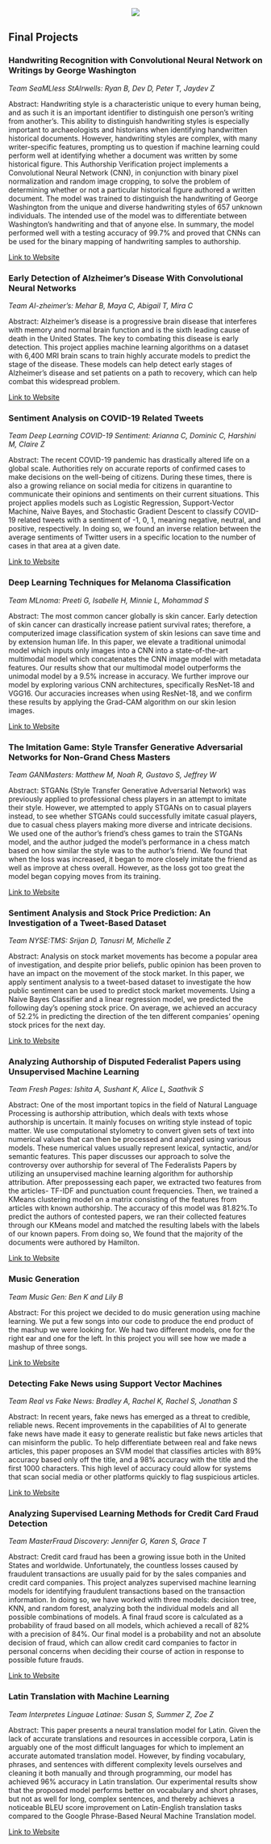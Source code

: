 <p align="center">
  <img src="class.png" />
</p>

## Final Projects

### **Handwriting Recognition with Convolutional Neural Network on Writings by George Washington** 

*Team SeaMLless StAIrwells: Ryan B, Dev D, Peter T, Jaydev Z*

Abstract: Handwriting style is a characteristic unique to every human being, and as such it is an important identifier to distinguish one person’s writing from another’s. This ability to distinguish handwriting styles is especially important to archaeologists and historians when identifying handwritten historical documents. However, handwriting styles are complex, with many writer-specific features, prompting us to question if machine learning could perform well at identifying whether a document was written by some historical figure. This Authorship Verification project implements a Convolutional Neural Network (CNN), in conjunction with binary pixel normalization and random image cropping, to solve the problem of determining whether or not a particular historical figure authored a written document. The model was trained to distinguish the handwriting of George Washington from the unique and diverse handwriting styles of 657 unknown individuals. The intended use of the model was to differentiate between Washington’s handwriting and that of anyone else. In summary, the model performed well with a testing accuracy of 99.7% and proved that CNNs can be used for the binary mapping of handwriting samples to authorship.

[Link to Website](https://mehtaplustutoring-mlbootcamp20.github.io/SeaMLlessStAIrwells/)

### **Early Detection of Alzheimer’s Disease With Convolutional Neural Networks**

*Team AI-zheimer’s: Mehar B, Maya C, Abigail T, Mira C* 

Abstract: Alzheimer’s disease is a progressive brain disease that interferes with memory and normal brain function and is the sixth leading cause of death in the United States. The key to combating this disease is early detection. This project applies machine learning algorithms on a dataset with 6,400 MRI brain scans to train highly accurate models to predict the stage of the disease. These models can help detect early stages of Alzheimer’s disease and set patients on a path to recovery, which can help combat this widespread problem.

[Link to Website](https://mchandrakasan.github.io/alzheimers-detection/)

### **Sentiment Analysis on COVID-19 Related Tweets**

*Team Deep Learning COVID-19 Sentiment: Arianna C, Dominic C, Harshini M, Claire Z*

Abstract: The recent COVID-19 pandemic has drastically altered life on a global scale. Authorities rely on accurate reports of confirmed cases to make decisions on the well-being of citizens. During these times, there is also a growing reliance on social media for citizens in quarantine to communicate their opinions and sentiments on their current situations. This project applies models such as Logistic Regression, Support-Vector Machine, Naive Bayes, and Stochastic Gradient Descent to classify COVID-19 related tweets with a sentiment of -1, 0, 1, meaning negative, neutral, and positive, respectively. In doing so, we found an inverse relation between the average sentiments of Twitter users in a specific location to the number of cases in that area at a given date.

[Link to Website](https://dlharshini.github.io/Covid-19-Sentiment/)

### **Deep Learning Techniques for Melanoma Classification**

*Team MLnoma: Preeti G, Isabelle H, Minnie L, Mohammad S*

Abstract: The most common cancer globally is skin cancer. Early detection of skin cancer can drastically increase patient survival rates; therefore, a computerized image classification system of skin lesions can save time and by extension human life. In this paper, we elevate a traditional unimodal model which inputs only images into a CNN into a state-of-the-art multimodal model which concatenates the CNN image model with metadata features. Our results show that our multimodal model outperforms the unimodal model by a 9.5% increase in accuracy. We further improve our model by exploring various CNN architectures, specifically ResNet-18 and VGG16. Our accuracies increases when using ResNet-18, and we confirm these results by applying the Grad-CAM algorithm on our skin lesion images.

[Link to Website](https://mehtaplustutoring-mlbootcamp20.github.io/Melanoma_Classification/)

### **The Imitation Game: Style Transfer Generative Adversarial Networks for Non-Grand Chess Masters**

*Team GANMasters: Matthew M, Noah R, Gustavo S, Jeffrey W*

Abstract: STGANs (Style Transfer Generative Adversarial Network) was previously applied to professional chess players in an attempt to imitate their style. However, we attempted to apply STGANs on to casual players instead, to see whether STGANs could successfully imitate casual players, due to casual chess players making more diverse and intricate decisions. We used one of the author’s friend’s chess games to train the STGANs model, and the author judged the model’s performance in a chess match based on how similar the style was to the author’s friend. We found that when the loss was increased, it began to more closely imitate the friend as well as improve at chess overall. However, as the loss got too great the model began copying moves from its training.

[Link to Website](https://mehtaplustutoring-mlbootcamp20.github.io/GanMasters/)

### **Sentiment Analysis and Stock Price Prediction: An Investigation of a Tweet-Based Dataset**

*Team NYSE:TMS: Srijan D, Tanusri M, Michelle Z*

Abstract: Analysis on stock market movements has become a popular area of investigation, and despite prior beliefs, public opinion has been proven to have an impact on the movement of the stock market. In this paper, we apply sentiment analysis to a tweet-based dataset to investigate the how public sentiment can be used to predict stock market movements. Using a Naive Bayes Classifier and a linear regression model, we predicted the following day’s opening stock price. On average, we achieved an accuracy of 52.2% in predicting the direction of the ten different companies’ opening stock prices for the next day.

[Link to Website](https://srijandeoraj.github.io/TMS/index.html)

### **Analyzing Authorship of Disputed Federalist Papers using Unsupervised Machine Learning**

*Team Fresh Pages: Ishita A, Sushant K, Alice L, Saathvik S*

Abstract: One of the most important topics in the field of Natural Language Processing is authorship attribution, which deals with texts whose authorship is uncertain. It mainly focuses on writing style instead of topic matter. We use computational stylometry to convert given sets of text into numerical values that can then be processed and analyzed using various models. These numerical values usually represent lexical, syntactic, and/or semantic features. This paper discusses our approach to solve the controversy over authorship for several of The Federalists Papers by utilizing an unsupervised machine learning algorithm for authorship attribution. After prepossessing each paper, we extracted two features from the articles- TF-IDF and punctuation count frequencies. Then, we trained a KMeans clustering model on a matrix consisting of the features from articles with known authorship. The accuracy of this model was 81.82%.To predict the authors of contested papers, we ran their collected features through our KMeans model and matched the resulting labels with the labels of our known papers. From doing so, We found that the majority of the documents were authored by Hamilton.

[Link to Website](https://mehtaplustutoring-mlbootcamp20.github.io/FreshPagesWebsite/)

### **Music Generation**

*Team Music Gen: Ben K and Lily B*

Abstract: For this project we decided to do music generation using machine learning. We put a few songs into our code to produce the end product of the mashup we were looking for. We had two different models, one for the right ear and one for the left. In this project you will see how we made a mashup of three songs.

[Link to Website](https://mehtaplustutoring-mlbootcamp20.github.io/Music_Generation/)

### **Detecting Fake News using Support Vector Machines**

*Team Real vs Fake News: Bradley A, Rachel K, Rachel S, Jonathan S*

Abstract: In recent years, fake news has emerged as a threat to credible, reliable news. Recent improvements in the capabilities of AI to generate fake news have made it easy to generate realistic but fake news articles that can misinform the public. To help differentiate between real and fake news articles, this paper proposes an SVM model that classifies articles with 89% accuracy based only off the title, and a 98% accuracy with the title and the first 1000 characters. This high level of accuracy could allow for systems that scan social media or other platforms quickly to flag suspicious articles.

[Link to Website](https://mehtaplustutoring-mlbootcamp20.github.io/Real_vs_Fake_News/)

### **Analyzing Supervised Learning Methods for Credit Card Fraud Detection**

*Team MasterFraud Discovery: Jennifer G, Karen S, Grace T*

Abstract: Credit card fraud has been a growing issue both in the United States and worldwide. Unfortunately, the countless losses caused by fraudulent transactions are usually paid for by the sales companies and credit card companies. This project analyzes supervised machine learning models for identifying fraudulent transactions based on the transaction information. In doing so, we have worked with three models: decision tree, KNN, and random forest, analyzing both the individual models and all possible combinations of models. A final fraud score is calculated as a probability of fraud based on all models, which achieved a recall of 82% with a precision of 84%. Our final model is a probability and not an absolute decision of fraud, which can allow credit card companies to factor in personal concerns when deciding their course of action in response to possible future frauds.

[Link to Website](https://mehtaplustutoring-mlbootcamp20.github.io/CreditCardFraud/)

### **Latin Translation with Machine Learning**

*Team Interpretes Linguae Latinae: Susan S, Summer Z, Zoe Z*

Abstract: This paper presents a neural translation model for Latin. Given the lack of accurate translations and resources in accessible corpora, Latin is arguably one of the most difficult languages for which to implement an accurate automated translation model. However, by finding vocabulary, phrases, and sentences with different complexity levels ourselves and cleaning it both manually and through programming, our model has achieved 96% accuracy in Latin translation. Our experimental results show that the proposed model performs better on vocabulary and short phrases, but not as well for long, complex sentences, and thereby achieves a noticeable BLEU score improvement on Latin-English translation tasks compared to the Google Phrase-Based Neural Machine Translation model.

[Link to Website](https://mehtaplustutoring-mlbootcamp20.github.io/Latin-Translation-/)
